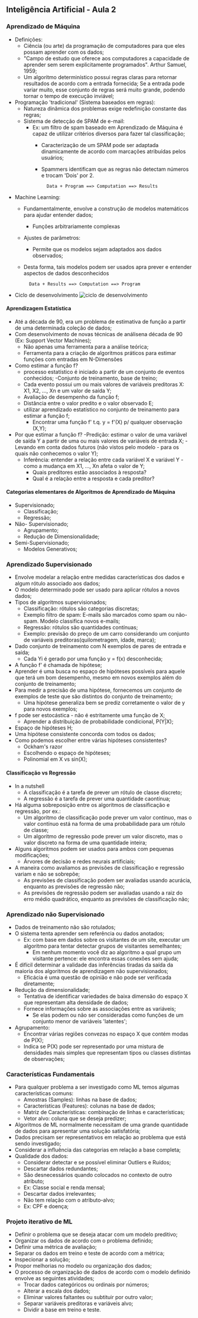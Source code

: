 ## Inteligência Artificial - Aula 2
### Aprendizado de Máquina
- Definições:
    - Ciência (ou arte) da programação de computadores para que eles possam aprender com os dados;
    - "Campo de estudo que oferece aos computadores a capacidade de aprender sem serem explicitamente programados". Arthur Samuel, 1959;
    - Um algoritmo determinístico possui regras claras para retornar resultados de acordo com a entrada fornecida;
    Se a entrada pode variar muito, esse conjunto de regras será muito grande, podendo tornar o tempo de execução inviável;
- Programação 'tradicional' (Sistema baseados em regras):
    - Natureza dinâmica dos problemas exige redefinição constante das regras;
    - Sistema de detecção de SPAM de e-mail:
        - Ex: um filtro de spam baseado em Aprendizado de Máquina é capaz de utilizar critérios diversos para fazer tal classificação;
            - Caracterização de um SPAM pode ser adaptada dinamicamente de acordo com marcações atribuídas pelos usuários;
            - Spammers identificam que as regras não detectam números e trocam 'Dois' por 2.

                    Data + Program ==> Computation ==> Results
- Machine Learning:
    - Fundamentalmente, envolve a construção de modelos matemáticos para ajudar entender dados;
        - Funções arbitrariamente complexas
    - Ajustes de parâmetros:
        - Permite que os modelos sejam adaptados aos dados observados;
    - Desta forma, tais modelos podem ser usados apra prever e entender aspectos de dados desconhecidos

            Data + Results ==> Computation ==> Program

- Ciclo de desenvolvimento
![ciclo de desenvolvimento](ciclo_desenv.png)

#### Aprendizagem Estatística
- Até a década de 90, era um problema de estimativa de função a partir de uma determinada coleção de dados;
- Com desenvolvimento de novas técnicas de análisena década de 90 (Ex: Support Vector Machines);
    - Não apenas uma ferramenta para a análise teórica;
    - Ferramenta para a criação de algoritmos práticos para estimar funções com entradas em N-Dimensões
- Como estimar a função f?
    -  processo estatístico é iniciado a partir de um conjunto de eventos conhecidos;
        -Conjunto de treinamento, base de treino;
    - Cada evento possui um ou mais valores de variáveis preditoras X: X1, X2, ..., Xn e um valor de saída Y;
    - Avaliação de desempenho da função f;
    - Distância entre o valor predito e o valor observado E;
    - utilizar aprendizado estatístico no conjunto de treinamento para estimar a função f;
        - Encontrar uma função f' t.q. y = f'(X) p/ qualquer observação (X,Y);
- Por que estimar a função f?
    -Predição: estimar o valor de uma variável de saída Y a partir de uma ou mais valores de variáveis de entrada X;
        - Levando em conta dados futuros (não vistos pelo modelo - para os quais não conhecemos o valor Y);
    - Inferência: entender a relação entre cada variável X e variável Y - como a mudança em X1, ..., Xn afeta o valor de Y;
        - Quais preditores estão associados à resposta?
        - Qual é a relação entre a resposta e cada preditor?

#### Categorias elementares de Algoritmos de Aprendizado de Máquina
- Supervisionado;
    - Classificação;
    - Regressão;
- Não- Supervisionado;
    - Agrupamento;
    - Redução de Dimensionalidade;
- Semi-Supervisionado;
    - Modelos Generativos;

### Aprendizado Supervisionado
- Envolve modelar a relação entre medidas características dos dados e algum rótulo associado aos dados;
- O modelo determinado pode ser usado para aplicar rótulos a novos dados;
- Tipos de algoritmos supervisionados;
    - Classificação: rótulos são categorias discretas;
    - Exemplo filtro de spam: E-mails são marcados como spam ou não-spam. Modelo classifica novos e-mails;
    - Regressão: rótulos são quantidades contínuas;
    - Exemplo: previsão do preço de um carro considerando um conjunto de variáveis preditoras(quilometragem, idade, marca);
- Dado conjunto de treinamento com N exemplos de pares de entrada e saída;
    - Cada Yi é gerado por uma função y = f(x) desconhecida;
- A função f' é chamada de hipótese;
- Aprender é uma busca no espaço de hipóteses possíveis para aquele que terá um bom desempenho, mesmo em novos exemplos além do conjunto de treinamento;
- Para medir a precisão de uma hipótese, fornecemos um conjunto de exemplos de teste que são distintos do conjunto de treinamento;
    - Uma hipótese generaliza bem se prediz corretamente o valor de y para novos exemplos;
- f pode ser estocástica - não é estritamente uma função de X;
    - Aprender a distribuição de probabilidade condicional, P(Y|X);
- Espaço de hipóteses H;
- Uma hipótese consistente concorda com todos os dados;
- Como podemos escolher entre várias hipóteses consistentes?
    - Ockham's razor
    - Escolhendo o espaço de hipóteses;
    - Polinomial em X vs sin(X);

#### Classificação vs Regressão
- In a nutshell
    - A classificação é a tarefa de prever um rótulo de classe discreto;
    - A regressão é a tarefa de prever uma quantidade caontínua;
- Há alguma sobreposição entre os algoritmos de classificação e regressão, por ex.:
    - Um algoritmo de classificação pode prever um valor contínuo, mas o valor contínuo está na forma de uma probabilidade para um rótulo de classe;
    - Um algoritmo de regressão pode prever um valor discreto, mas o valor discreto na forma de uma quantidade inteira;
- Alguns algoritmos podem ser usados para ambos com pequenas modificações;
    - Árvores de decisão e redes neurais artificiais;
- A maneira como avaliamos as previsões de classificação e regressão variam e não se sobrepõe;
    - As previsões de classificação podem ser avaliadas usando acurácia, enquanto as previsões de regressão não;
    - As previsões de regressão podem ser avaliadas usando a raiz do erro médio quadrático, enquanto as previsões de classificação não;

### Aprendizado não Supervisionado
- Dados de treinamento não são rotulados;
- O sistema tenta aprender sem referência ou dados anotados;
    - Ex: com base em dados sobre os visitantes de um site, executar um algoritmo para tentar detectar grupos de visitantes semelhantes;
        - Em nenhum momento você diz ao algoritmo a qual grupo um visitante pertence: ele encontra essas conexões sem ajuda;
- É difícil determinar a validade das inferências tiradas da saída da maioria dos algoritmos de aprendizagem não supervisionados;
    - Eficácia é uma questão de opinião e não pode ser verificada diretamente;
- Redução da dimensionalidade;
    - Tentativa de identificar variedades de baixa dimensão do espaço X que representam alta densidade de dados;
    - Fornece informações sobre as associações entre as variáveis;
        - Se elas podem ou não ser consideradas como funções de um conjunto menor de variáveis 'latentes';
- Agrupamento:
    - Encontrar várias regiões convezas no espaço X que contém modas de P(X);
    - Indica se P(X) pode ser representado por uma mistura de densidades mais simples que representam tipos ou classes distintas de observações;

### Características Fundamentais
- Para qualquer problema a ser investigado como ML temos algumas características comuns:
    - Amostras (Samples): linhas na base de dados;
    - Características (Features): colunas na base de dados;
    - Matriz de Características: combinação de linhas e características;
    - Vetor alvo: coluna que se deseja predizer;
- Algoritmos de ML normalmente necessitam de uma grande quantidade de dados para apresentar uma solução satisfatória;
- Dados precisam ser representativos em relação ao problema que está sendo investigado;
- Considerar a influência das categorias em relação a base completa;
- Qualidade dos dados:
    - Considerar detectar e se possível eliminar Outliers e Ruídos;
    - Descartar dados redundantes;
    - São desnecessários quando colocados no contexto de outro atributo;
    - Ex: Classe social e renda mensal;
    - Descartar dados irrelevantes;
    - Não tem relação com o atributo-alvo;
    - Ex: CPF e doença;

### Projeto iterativo de ML
- Definir o problema que se deseja atacar com um modelo preditivo;
- Organizar os dados de acordo com o problema definido;
- Definir uma métrica de avaliação;
- Separar os dados em treino e teste de acordo com a métrica;
- Inspecionar a solução;
- Propor melhorias no modelo ou organização dos dados;
- O processo de organização de dados de acordo com o modelo definido envolve as seguintes atividades;
    - Trocar dados categóricos ou ordinais por números;
    - Alterar a escala dos dados;
    - Eliminar valores faltantes ou subtituir por outro valor;
    - Separar variáveis preditoras e variáveis alvo;
    - Dividir a base em treino e teste.
